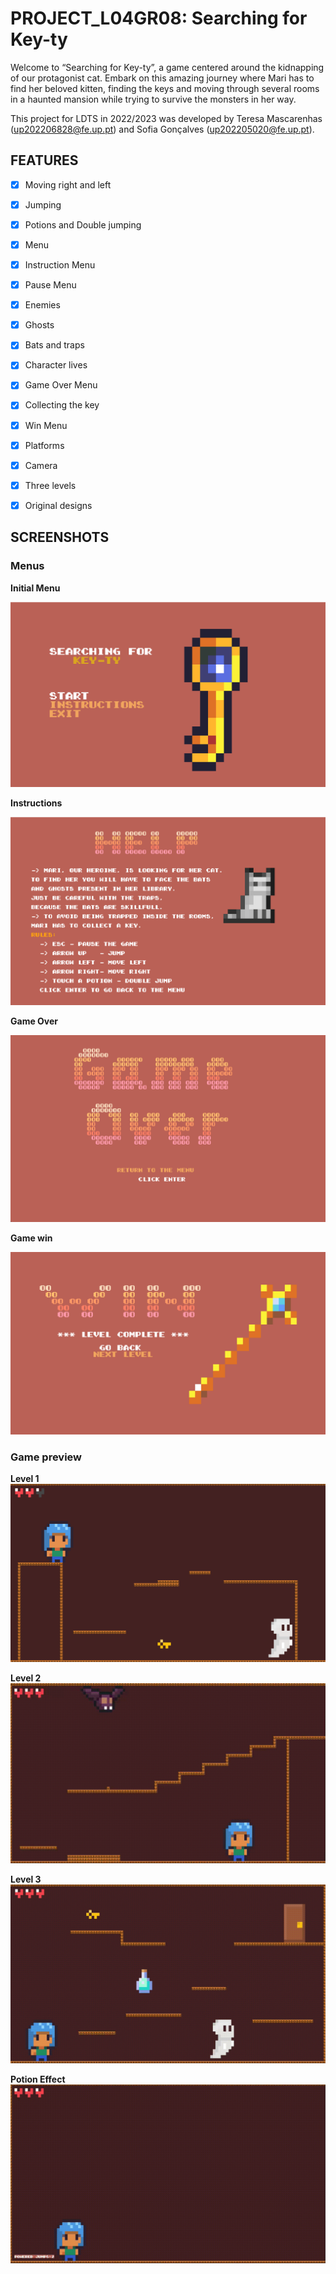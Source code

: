 # PROJECT_L04GR08: Searching for Key-ty
Welcome to “Searching for Key-ty”, a game centered around the kidnapping of our protagonist cat. Embark on this amazing journey where Mari has to find her beloved kitten, finding the keys and moving through several rooms in a haunted mansion while trying to survive the monsters in her way.

This project for LDTS in 2022/2023 was developed by Teresa Mascarenhas (up202206828@fe.up.pt) and Sofia Gonçalves (up202205020@fe.up.pt).

## FEATURES
- [x] Moving right and left

- [x] Jumping

- [x] Potions and Double jumping

- [x] Menu

- [x] Instruction Menu

- [x] Pause Menu

- [x] Enemies

- [x] Ghosts

- [x] Bats and traps

- [x] Character lives

- [x] Game Over Menu

- [x] Collecting the key

- [x] Win Menu

- [x] Platforms

- [x] Camera

- [x] Three levels

- [x] Original designs

## SCREENSHOTS
### Menus
**Initial Menu**

![](./docs/PNGs/Screenshots/mainMenu.png)

**Instructions**

![](./docs/PNGs/Screenshots/instructions.png)

**Game Over**

![](./docs/PNGs/Screenshots/gameOver.png)

**Game win**

![](./docs/PNGs/Screenshots/levelWin.png)

### Game preview

**Level 1**
![](./docs/PNGs/Screenshots/level1.png)

**Level 2**
![](./docs/PNGs/Screenshots/level2.gif)

**Level 3**
![](./docs/PNGs/Screenshots/level3.gif)

**Potion Effect**
![](./docs/PNGs/Screenshots/jumpGif.gif)
